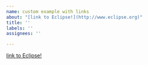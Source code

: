 ```yaml
---
name: custom example with links
about: "[link to Eclipse!](http://www.eclipse.org)"
title: ''
labels: ''
assignees: ''

---
```


[link to Eclipse!](http://www.eclipse.org)
